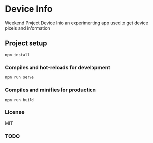 # Device Info

Weekend Project Device Info an experimenting app used to get device pixels and information

## Project setup
```
npm install
```

### Compiles and hot-reloads for development
```
npm run serve
```

### Compiles and minifies for production
```
npm run build
```

### License 
MIT

### TODO

